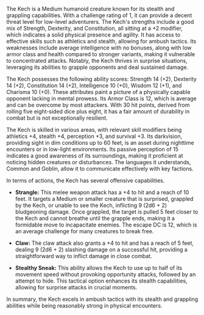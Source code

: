 The Kech is a Medium humanoid creature known for its stealth and grappling capabilities. With a challenge rating of 1, it can provide a decent threat level for low-level adventurers. The Kech's strengths include a good mix of Strength, Dexterity, and Constitution, all sitting at a +2 modifier, which indicates a solid physical presence and agility. It has access to effective skills such as athletics and stealth, allowing for ambush tactics. Its weaknesses include average intelligence with no bonuses, along with low armor class and health compared to stronger variants, making it vulnerable to concentrated attacks. Notably, the Kech thrives in surprise situations, leveraging its abilities to grapple opponents and deal sustained damage.

The Kech possesses the following ability scores: Strength 14 (+2), Dexterity 14 (+2), Constitution 14 (+2), Intelligence 10 (+0), Wisdom 12 (+1), and Charisma 10 (+0). These attributes paint a picture of a physically capable opponent lacking in mental prowess. Its Armor Class is 12, which is average and can be overcome by most attackers. With 30 hit points, derived from rolling five eight-sided dice plus eight, it has a fair amount of durability in combat but is not exceptionally resilient.

The Kech is skilled in various areas, with relevant skill modifiers being athletics +4, stealth +4, perception +3, and survival +3. Its darkvision, providing sight in dim conditions up to 60 feet, is an asset during nighttime encounters or in low-light environments. Its passive perception of 15 indicates a good awareness of its surroundings, making it proficient at noticing hidden creatures or disturbances. The languages it understands, Common and Goblin, allow it to communicate effectively with key factions.

In terms of actions, the Kech has several offensive capabilities. 

- **Strangle:** This melee weapon attack has a +4 to hit and a reach of 10 feet. It targets a Medium or smaller creature that is surprised, grappled by the Kech, or unable to see the Kech, inflicting 9 (2d6 + 2) bludgeoning damage. Once grappled, the target is pulled 5 feet closer to the Kech and cannot breathe until the grapple ends, making it a formidable move to incapacitate enemies. The escape DC is 12, which is an average challenge for many creatures to break free.

- **Claw:** The claw attack also grants a +4 to hit and has a reach of 5 feet, dealing 9 (2d6 + 2) slashing damage on a successful hit, providing a straightforward way to inflict damage in close combat.

- **Stealthy Sneak:** This ability allows the Kech to use up to half of its movement speed without provoking opportunity attacks, followed by an attempt to hide. This tactical option enhances its stealth capabilities, allowing for surprise attacks in crucial moments.

In summary, the Kech excels in ambush tactics with its stealth and grappling abilities while being reasonably strong in physical encounters.